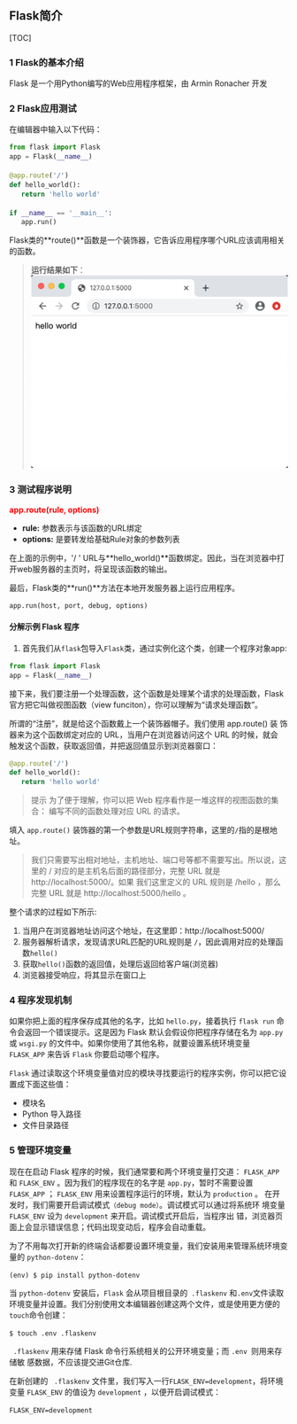 ## Flask简介

[TOC]

### 1 Flask的基本介绍
Flask 是一个用Python编写的Web应用程序框架，由 Armin Ronacher 开发


### 2 Flask应用测试
在编辑器中输入以下代码：

```Python
from flask import Flask
app = Flask(__name__)

@app.route('/')
def hello_world():
   return 'hello world'

if __name__ == '__main__':
   app.run()
```

Flask类的**route()**函数是一个装饰器，它告诉应用程序哪个URL应该调用相关的函数。



>  **运行结果如下**：
![hello_world](../src/img/hello_world.png)



### 3 测试程序说明
 <font color = red> **app.route(rule, options)** </font>
 - **rule:** 参数表示与该函数的URL绑定
 - **options:** 是要转发给基础Rule对象的参数列表

在上面的示例中，'/ ' URL与**hello_world()**函数绑定。因此，当在浏览器中打开web服务器的主页时，将呈现该函数的输出。

最后，Flask类的**run()**方法在本地开发服务器上运行应用程序。

```python
app.run(host, port, debug, options)
```

#### 分解示例 Flask 程序
1. 首先我们从`flask`包导入`Flask`类，通过实例化这个类，创建一个程序对象app:
``` python
from flask import Flask
app = Flask(__name__)
```

接下来，我们要注册一个处理函数，这个函数是处理某个请求的处理函数，Flask 官方把它叫做视图函数（view funciton），你可以理解为“请求处理函数”。

所谓的“注册”，就是给这个函数戴上一个装饰器帽子。我们使用 app.route() 装 饰器来为这个函数绑定对应的 URL，当用户在浏览器访问这个 URL 的时候，就会 触发这个函数，获取返回值，并把返回值显示到浏览器窗口：

``` python
@app.route('/')
def hello_world():
   return 'hello world'
```

> 提示 为了便于理解，你可以把 Web 程序看作是一堆这样的视图函数的集合： 编写不同的函数处理对应 URL 的请求。



填入 `app.route()` 装饰器的第一个参数是URL规则字符串，这里的` / `指的是根地址。

> 我们只需要写出相对地址，主机地址、端口号等都不需要写出。所以说，这里的 / 对应的是主机名后面的路径部分，完整 URL 就是 http://localhost:5000/。如果 我们这里定义的 URL 规则是 /hello ，那么完整 URL 就是 http://localhost:5000/hello 。



整个请求的过程如下所示:

1. 当用户在浏览器地址访问这个地址，在这里即：http://localhost:5000/
2. 服务器解析请求，发现请求URL匹配的URL规则是 `/`，因此调用对应的处理函数`hello()`
3. 获取`hello()`函数的返回值，处理后返回给客户端(浏览器)
4. 浏览器接受响应，将其显示在窗口上



### 4 程序发现机制

如果你把上面的程序保存成其他的名字，比如 `hello.py`，接着执行 `flask run` 命 令会返回一个错误提示。这是因为 Flask 默认会假设你把程序存储在名为 `app.py` 或 `wsgi.py` 的文件中。如果你使用了其他名称，就要设置系统环境变量 `FLASK_APP` 来告诉 `Flask` 你要启动哪个程序。

`Flask` 通过读取这个环境变量值对应的模块寻找要运行的程序实例，你可以把它设 置成下面这些值：

- 模块名
- Python 导入路径
- 文件目录路径



### 5 管理环境变量

现在在启动 Flask 程序的时候，我们通常要和两个环境变量打交道： `FLASK_APP` 和 `FLASK_ENV` 。因为我们的程序现在的名字是 `app.py`，暂时不需要设置 `FLASK_APP` ； `FLASK_ENV` 用来设置程序运行的环境，默认为 `production` 。 在开发时，我们需要开启调试模式`（debug mode）`。调试模式可以通过将系统环 境变量 `FLASK_ENV` 设为 `development` 来开启。调试模式开启后，当程序出 错，浏览器页面上会显示错误信息；代码出现变动后，程序会自动重载。

为了不用每次打开新的终端会话都要设置环境变量，我们安装用来管理系统环境变 量的 `python-dotenv`：

``` (env) $ pip install python-dotenv ```

当 `python-dotenv` 安装后，`Flask` 会从项目根目录的` .flaskenv` 和` .env `文件读取环境变量并设置。我们分别使用文本编辑器创建这两个文件，或是使用更方便的`touch`命令创建：

` $ touch .env .flaskenv `

` .flaskenv` 用来存储 Flask 命令行系统相关的公开环境变量；而 `.env `则用来存储敏 感数据，不应该提交进Git仓库.

在新创建的 ` .flaskenv` 文件里，我们写入一行` FLASK_ENV=development `，将环境 变量 `FLASK_ENV` 的值设为 `development` ，以便开启调试模式：

` FLASK_ENV=development `

